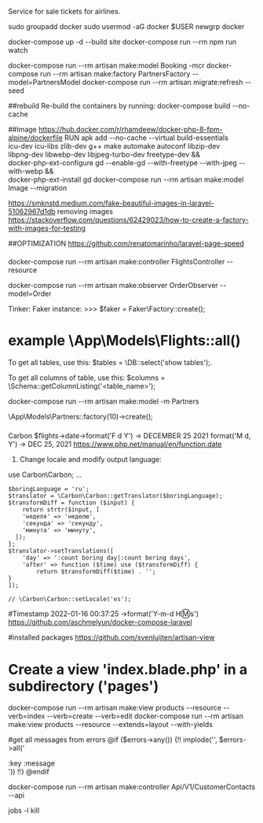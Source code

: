 Service for sale tickets for airlines.

sudo groupadd docker
sudo usermod -aG docker $USER
newgrp docker

docker-compose up -d --build site
docker-compose run --rm npm run watch

docker-compose run --rm artisan make:model Booking -mcr
docker-compose run --rm artisan make:factory PartnersFactory --model=PartnersModel
docker-compose run --rm artisan migrate:refresh --seed

##rebuild
Re-build the containers by running: docker-compose build --no-cache

##image
https://hub.docker.com/r/rhamdeew/docker-php-8-fpm-alpine/dockerfile
RUN apk add --no-cache --virtual build-essentials \
 icu-dev icu-libs zlib-dev g++ make automake autoconf libzip-dev \
 libpng-dev libwebp-dev libjpeg-turbo-dev freetype-dev && \
 docker-php-ext-configure gd --enable-gd --with-freetype --with-jpeg --with-webp && \
 docker-php-ext-install gd
docker-compose run --rm artisan make:model Image --migration

https://smknstd.medium.com/fake-beautiful-images-in-laravel-51062967d1db
removing images https://stackoverflow.com/questions/62429023/how-to-create-a-factory-with-images-for-testing

##OPTIMIZATION
https://github.com/renatomarinho/laravel-page-speed

####

docker-compose run --rm artisan make:controller FlightsController --resource

docker-compose run --rm artisan make:observer OrderObserver --model=Order

Tinker:
Faker instance: >>> $faker = Faker\Factory::create();

# example \App\Models\Flights::all()

To get all tables, use this:
$tables = \DB::select('show tables');.

To get all columns of table, use this:
$columns = \Schema::getColumnListing('<table_name>');

docker-compose run --rm artisan make:model -m Partners

\App\Models\Partners::factory(10)->create();

###

Carbon
$flights->date->format('F d Y') -> DECEMBER 25 2021
format('M d, Y') -> DEC 25, 2021
https://www.php.net/manual/en/function.date

1. Change locale and modify output language:

use Carbon\Carbon;
...

```
$boringLanguage = 'ru';
$translator = \Carbon\Carbon::getTranslator($boringLanguage);
$transformDiff = function ($input) {
    return strtr($input, [
    'неделя' => 'неделю',
    'секунда' => 'секунду',
    'минута' => 'минуту',
  ]);
};
$translator->setTranslations([
    'day' => ':count boring day|:count boring days',
    'after' => function ($time) use ($transformDiff) {
        return $transformDiff($time) . '';
}
]);

// \Carbon\Carbon::setLocale('es');
```

#Timestamp
2022-01-16 00:37:25
->format('Y-m-d H:m:s')
https://github.com/aschmelyun/docker-compose-laravel

#installed packages
https://github.com/svenluijten/artisan-view

# Create a view 'index.blade.php' in a subdirectory ('pages')

docker-compose run --rm artisan make:view products --resource --verb=index --verb=create --verb=edit
docker-compose run --rm artisan make:view products --resource --extends=layout --with-yields

#get all messages from errors
@if ($errors->any())
{!! implode('', $errors->all('<div> :key :message</div>')) !!}
@endif

docker-compose run --rm artisan make:controller Api/V1/CustomerContacts --api

<!-- nohup -->

jobs -l
kill
